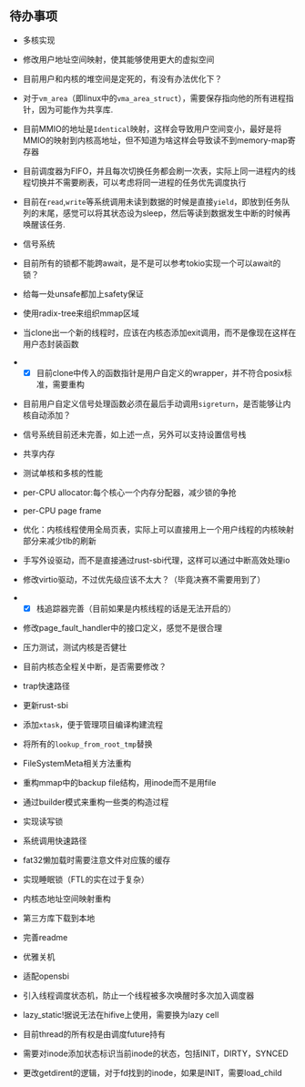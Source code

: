 ## 待办事项

- 多核实现
- 修改用户地址空间映射，使其能够使用更大的虚拟空间
- 目前用户和内核的堆空间是定死的，有没有办法优化下？
- 对于`vm_area`（即linux中的`vma_area_struct`），需要保存指向他的所有进程指针，因为可能作为共享库.
- 目前MMIO的地址是`Identical`映射，这样会导致用户空间变小，最好是将MMIO的映射到内核高地址，但不知道为啥这样会导致读不到memory-map寄存器
- 目前调度器为FIFO，并且每次切换任务都会刷一次表，实际上同一进程内的线程切换并不需要刷表，可以考虑将同一进程的任务优先调度执行
- 目前在`read`,`write`等系统调用未读到数据的时候是直接`yield`，即放到任务队列的末尾，感觉可以将其状态设为sleep，然后等读到数据发生中断的时候再唤醒该任务.
- 信号系统
- 目前所有的锁都不能跨await，是不是可以参考tokio实现一个可以await的锁？
- 给每一处unsafe都加上safety保证
- 使用radix-tree来组织mmap区域
- 当clone出一个新的线程时，应该在内核态添加exit调用，而不是像现在这样在用户态封装函数
- - [x] 目前clone中传入的函数指针是用户自定义的wrapper，并不符合posix标准，需要重构
- 目前用户自定义信号处理函数必须在最后手动调用`sigreturn`，是否能够让内核自动添加？
- 信号系统目前还未完善，如上述一点，另外可以支持设置信号栈
- 共享内存
- 测试单核和多核的性能
- per-CPU allocator:每个核心一个内存分配器，减少锁的争抢
- per-CPU page frame
- 优化：内核线程使用全局页表，实际上可以直接用上一个用户线程的内核映射部分来减少tlb的刷新
- 手写外设驱动，而不是直接通过rust-sbi代理，这样可以通过中断高效处理io
- 修改virtio驱动，不过优先级应该不太大？（毕竟决赛不需要用到了）
- - [x] 栈追踪器完善（目前如果是内核线程的话是无法开启的）
- 修改page_fault_handler中的接口定义，感觉不是很合理
- 压力测试，测试内核是否健壮
- 目前内核态全程关中断，是否需要修改？
- trap快速路径
- 更新rust-sbi
- 添加`xtask`，便于管理项目编译构建流程
- 将所有的`lookup_from_root_tmp`替换
- FileSystemMeta相关方法重构
- 重构mmap中的backup file结构，用inode而不是用file
- 通过builder模式来重构一些类的构造过程
- 实现读写锁
- 系统调用快速路径
- fat32懒加载时需要注意文件对应簇的缓存
- 实现睡眠锁（FTL的实在过于复杂）
- 内核态地址空间映射重构
- 第三方库下载到本地
- 完善readme
- 优雅关机
- 适配opensbi
- 引入线程调度状态机，防止一个线程被多次唤醒时多次加入调度器
- lazy_static!据说无法在hifive上使用，需要换为lazy cell
- 目前thread的所有权是由调度future持有

- 需要对inode添加状态标识当前inode的状态，包括INIT，DIRTY，SYNCED
- 更改getdirent的逻辑，对于fd找到的inode，如果是INIT，需要load_child
